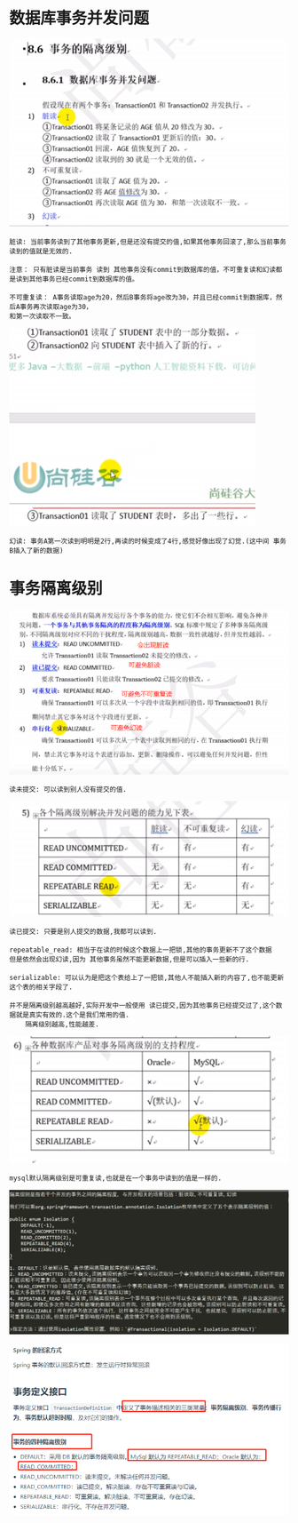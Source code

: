 # 数据库事务并发问题

![](../pics/数据库事务并发问题01.png)

    脏读: 当前事务读到了其他事务更新,但是还没有提交的值,如果其他事务回滚了,那么当前事务读到的值就是无效的.
    
    注意： 只有脏读是当前事务 读到 其他事务没有commit到数据库的值，不可重复读和幻读都是读到其他事务已经commit到数据库的值。

    不可重复读： A事务读取age为20，然后B事务将age改为30，并且已经commit到数据库，然后A事务再次读取age为30，
    和第一次读取不一致。

![](../pics/数据库事务并发问题02.png)

    幻读: 事务A第一次读到明明是2行,再读的时候变成了4行,感觉好像出现了幻觉.(这中间 事务B插入了新的数据)

# 事务隔离级别

![](../pics/事务隔离级别理解02.png)

    读未提交: 可以读到别人没有提交的值.
    
![](../pics/事务隔离级别理解03.png)

    读已提交: 只要是别人提交的数据,我都可以读到.
    
    repeatable_read: 相当于在读的时候这个数据上一把锁,其他的事务更新不了这个数据
    但是依然会出现幻读,因为 其他事务虽然不能更新数据,但是可以插入一些新的行.
    
    serializable: 可以认为是把这个表给上了一把锁,其他人不能插入新的内容了,也不能更新这个表的相关字段了.
    
    并不是隔离级别越高越好,实际开发中一般使用 读已提交,因为其他事务已经提交过了,这个数据就是真实有效的.这个是我们常用的值.
        隔离级别越高,性能越差.

![](../pics/事务隔离级别理解04.png)

    mysql默认隔离级别是可重复读,也就是在一个事务中读到的值是一样的.

![](../pics/隔离级别.png)

![](../pics/Spring事务管理03.png)
